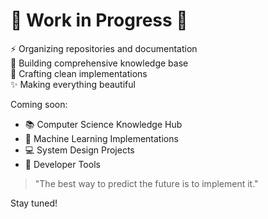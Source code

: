 # 🚧 Work in Progress 🚧



⚡ Organizing repositories and documentation  
🌱 Building comprehensive knowledge base  
🔨 Crafting clean implementations  
✨ Making everything beautiful

Coming soon:
- 📚 Computer Science Knowledge Hub
- 🤖 Machine Learning Implementations
- 💻 System Design Projects
- 🔧 Developer Tools

> "The best way to predict the future is to implement it."

Stay tuned!
